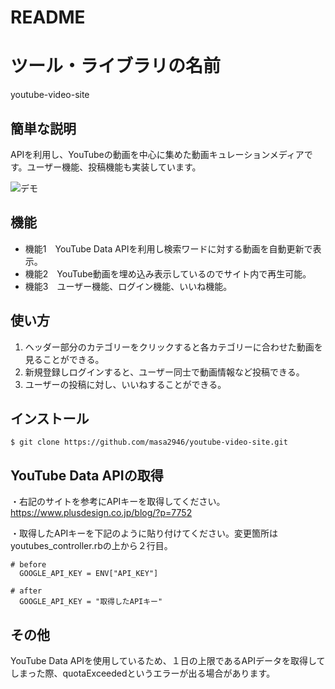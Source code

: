 # README

# ツール・ライブラリの名前
 
youtube-video-site
 
## 簡単な説明
 APIを利用し、YouTubeの動画を中心に集めた動画キュレーションメディアです。ユーザー機能、投稿機能も実装しています。
 
![デモ](https://i.gyazo.com/ea94d950bf8381710d728517ca713a9b.jpg)
 
## 機能
 
- 機能1　YouTube Data APIを利用し検索ワードに対する動画を自動更新で表示。
- 機能2　YouTube動画を埋め込み表示しているのでサイト内で再生可能。
- 機能3　ユーザー機能、ログイン機能、いいね機能。

## 使い方
 
1. ヘッダー部分のカテゴリーをクリックすると各カテゴリーに合わせた動画を見ることができる。
2. 新規登録しログインすると、ユーザー同士で動画情報など投稿できる。
3. ユーザーの投稿に対し、いいねすることができる。
 
## インストール
 
```
$ git clone https://github.com/masa2946/youtube-video-site.git

```
## YouTube Data APIの取得
・右記のサイトを参考にAPIキーを取得してください。
https://www.plusdesign.co.jp/blog/?p=7752

・取得したAPIキーを下記のように貼り付けてください。変更箇所はyoutubes_controller.rbの上から２行目。
```
# before
  GOOGLE_API_KEY = ENV["API_KEY"]

# after
  GOOGLE_API_KEY = "取得したAPIキー"
```
## その他
 YouTube Data APIを使用しているため、１日の上限であるAPIデータを取得してしまった際、quotaExceededというエラーが出る場合があります。
